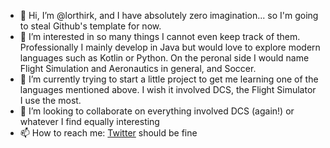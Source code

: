 - 👋 Hi, I’m @lorthirk, and I have absolutely zero imagination... so I'm going to steal Github's template for now.
- 👀 I’m interested in so many things I cannot even keep track of them. Professionally I mainly develop in Java but would love to explore modern languages such as Kotlin or Python. On the peronal side I would name Flight Simulation and Aeronautics in general, and Soccer. 
- 🌱 I’m currently trying to start a little project to get me learning one of the languages mentioned above. I wish it involved DCS, the Flight Simulator I use the most.
- 💞️ I’m looking to collaborate on everything involved DCS (again!) or whatever I find equally interesting
- 📫 How to reach me: [Twitter](https://twitter.com/lorthirk) should be fine

<!---
lorthirk/lorthirk is a ✨ special ✨ repository because its `README.md` (this file) appears on your GitHub profile.
You can click the Preview link to take a look at your changes.
--->
